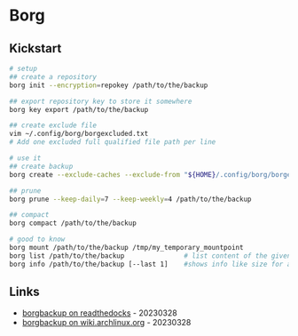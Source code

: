 # Borg

## Kickstart

```bash
# setup
## create a repository
borg init --encryption=repokey /path/to/the/backup

## export repository key to store it somewhere
borg key export /path/to/the/backup

## create exclude file
vim ~/.config/borg/borgexcluded.txt
# Add one excluded full qualified file path per line

# use it
## create backup
borg create --exclude-caches --exclude-from "${HOME}/.config/borg/borgexcluded.txt" /path/to/the/backup::{hostname}-{now:%Y-%m-%d_%H:%M:%S} ${HOME}

## prune
borg prune --keep-daily=7 --keep-weekly=4 /path/to/the/backup

## compact
borg compact /path/to/the/backup

# good to know
borg mount /path/to/the/backup /tmp/my_temporary_mountpoint
borg list /path/to/the/backup               # list content of the given repository or archive
borg info /path/to/the/backup [--last 1]    #shows info like size for a given repository or archive
```

## Links

* [borgbackup on readthedocks](https://borgbackup.readthedocs.io/) - 20230328
* [borgbackup on wiki.archlinux.org](https://wiki.archlinux.org/title/Borg_backup) - 20230328

